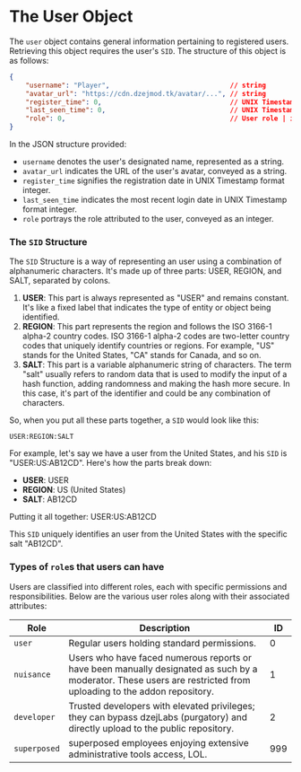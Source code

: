 # The User Object
The `user` object contains general information pertaining to registered users.
Retrieving this object requires the user's `SID`. The structure
of this object is as follows:
```json
{
	"username": "Player",                              // string
	"avatar_url": "https://cdn.dzejmod.tk/avatar/...", // string
	"register_time": 0,                                // UNIX Timestamp | int
	"last_seen_time": 0,                               // UNIX Timestamp | int
	"role": 0,                                         // User role | int
}
```

In the JSON structure provided:
- `username` denotes the user's designated name, represented as a string.
- `avatar_url` indicates the URL of the user's avatar, conveyed as a string.
- `register_time` signifies the registration date in UNIX Timestamp format integer.
- `last_seen_time` indicates the most recent login date in UNIX Timestamp format integer.
- `role` portrays the role attributed to the user, conveyed as an integer.

### The `SID` Structure
The `SID` Structure is a way of representing an user using a
combination of alphanumeric characters. It's made up of three parts:
USER, REGION, and SALT, separated by colons.

1. **USER**: This part is always represented as "USER" and remains constant.
It's like a fixed label that indicates the type of entity or object being identified.
2. **REGION**: This part represents the region and follows the ISO 3166-1 alpha-2 country codes.
ISO 3166-1 alpha-2 codes are two-letter country codes that uniquely identify countries or regions.
For example, "US" stands for the United States, "CA" stands for Canada, and so on.
3. **SALT**: This part is a variable alphanumeric string of characters.
The term "salt" usually refers to random data that is used to modify the input of a hash function,
adding randomness and making the hash more secure. In this case, it's part of the
identifier and could be any combination of characters.

So, when you put all these parts together, a `SID` would look like this:

```
USER:REGION:SALT
```

For example, let's say we have a user from the United States,
and his `SID` is "USER:US:AB12CD". Here's how the parts break down:

- **USER**: USER
- **REGION**: US (United States)
- **SALT**: AB12CD

Putting it all together: USER:US:AB12CD

This `SID` uniquely identifies an user from the United States
with the specific salt "AB12CD".

### Types of `role`s that users can have
Users are classified into different roles, each with specific
permissions and responsibilities. Below are the various user
roles along with their associated attributes:

| Role         | Description                                                                                                                                                       | ID  |
|--------------|-------------------------------------------------------------------------------------------------------------------------------------------------------------------|-----|
| `user`       | Regular users holding standard permissions.                                                                                                                       | 0   |
| `nuisance`   | Users who have faced numerous reports or have been manually designated as such by a moderator. These users are restricted from uploading to the addon repository. | 1   |
| `developer`  | Trusted developers with elevated privileges; they can bypass dzejLabs (purgatory) and directly upload to the public repository.                                   | 2   |
| `superposed` | superposed employees enjoying extensive administrative tools access, LOL.                                                                                         | 999 |